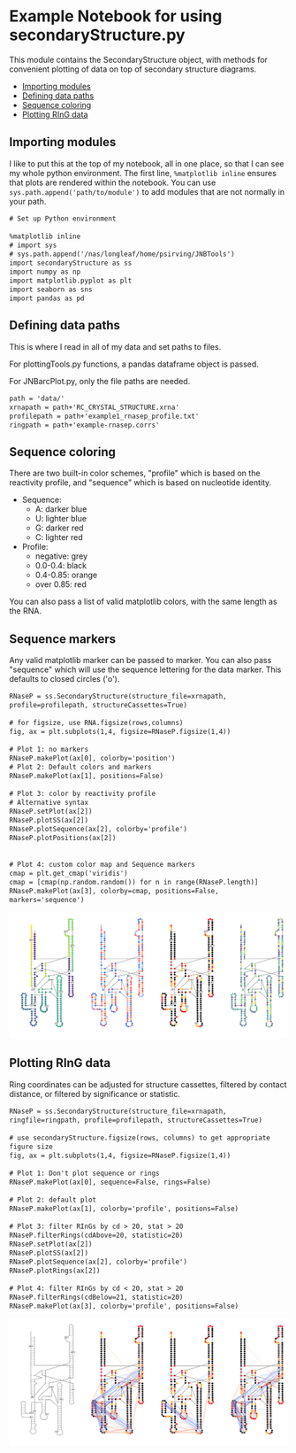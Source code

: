 
Example Notebook for using secondaryStructure.py
========================================
This module contains the SecondaryStructure object, with methods for convenient plotting of data on top of secondary structure diagrams.
* [Importing modules](#importing-modules)
* [Defining data paths](#defining-data-paths)
* [Sequence coloring](#sequence-coloring)
* [Plotting RInG data](#plotting-ring-data)


Importing modules
-----------------
I like to put this at the top of my notebook, all in one place, so that I can see my whole
python environment. The first line, `%matplotlib inline` ensures that plots are rendered
within the notebook. You can use `sys.path.append('path/to/module')` to add modules that are
not normally in your path.


```
# Set up Python environment

%matplotlib inline
# import sys
# sys.path.append('/nas/longleaf/home/psirving/JNBTools')
import secondaryStructure as ss
import numpy as np
import matplotlib.pyplot as plt
import seaborn as sns
import pandas as pd
```

Defining data paths
-------------------
This is where I read in all of my data and set paths to files.

For plottingTools.py functions, a pandas dataframe object is passed.

For JNBarcPlot.py, only the file paths are needed.


```
path = 'data/'
xrnapath = path+'RC_CRYSTAL_STRUCTURE.xrna'
profilepath = path+'example1_rnasep_profile.txt'
ringpath = path+'example-rnasep.corrs'
```

Sequence coloring
-----------------
There are two built-in color schemes, "profile" which is based on the reactivity profile, and "sequence" which is based on nucleotide identity.
- Sequence:
  - A: darker blue
  - U: lighter blue
  - G: darker red
  - C: lighter red
- Profile:
  - negative: grey
  - 0.0-0.4: black
  - 0.4-0.85: orange
  - over 0.85: red

You can also pass a list of valid matplotlib colors, with the same length as the RNA.

Sequence markers
----------------
Any valid matplotlib marker can be passed to marker. You can also pass "sequence" which will use the sequence lettering for the data marker. This defaults to closed circles ('o').


```
RNaseP = ss.SecondaryStructure(structure_file=xrnapath, profile=profilepath, structureCassettes=True)

# for figsize, use RNA.figsize(rows,columns)
fig, ax = plt.subplots(1,4, figsize=RNaseP.figsize(1,4))

# Plot 1: no markers
RNaseP.makePlot(ax[0], colorby='position')
# Plot 2: Default colors and markers
RNaseP.makePlot(ax[1], positions=False)

# Plot 3: color by reactivity profile
# Alternative syntax
RNaseP.setPlot(ax[2])
RNaseP.plotSS(ax[2])
RNaseP.plotSequence(ax[2], colorby='profile')
RNaseP.plotPositions(ax[2])


# Plot 4: custom color map and Sequence markers
cmap = plt.get_cmap('viridis')
cmap = [cmap(np.random.random()) for n in range(RNaseP.length)]
RNaseP.makePlot(ax[3], colorby=cmap, positions=False, markers='sequence')

```


![svg](secondaryStructure-example_files/secondaryStructure-example_6_0.svg)


Plotting RInG data
------------------
Ring coordinates can be adjusted for structure cassettes, filtered by contact distance, or filtered by significance or statistic.


```
RNaseP = ss.SecondaryStructure(structure_file=xrnapath, ringfile=ringpath, profile=profilepath, structureCassettes=True)

# use secondaryStructure.figsize(rows, columns) to get appropriate figure size
fig, ax = plt.subplots(1,4, figsize=RNaseP.figsize(1,4))

# Plot 1: Don't plot sequence or rings
RNaseP.makePlot(ax[0], sequence=False, rings=False)

# Plot 2: default plot
RNaseP.makePlot(ax[1], colorby='profile', positions=False)

# Plot 3: filter RInGs by cd > 20, stat > 20
RNaseP.filterRings(cdAbove=20, statistic=20)
RNaseP.setPlot(ax[2])
RNaseP.plotSS(ax[2])
RNaseP.plotSequence(ax[2], colorby='profile')
RNaseP.plotRings(ax[2])

# Plot 4: filter RInGs by cd < 20, stat > 20
RNaseP.filterRings(cdBelow=21, statistic=20)
RNaseP.makePlot(ax[3], colorby='profile', positions=False)

```


![svg](secondaryStructure-example_files/secondaryStructure-example_8_0.svg)

